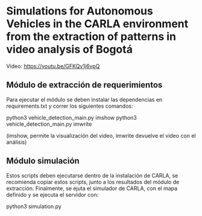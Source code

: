 
# Simulations for Autonomous Vehicles in the CARLA environment from the extraction of patterns in video analysis of Bogotá

Video: https://youtu.be/GFKQv1j6vpQ


## Módulo de extracción de requerimientos

Para ejecutar el módulo se deben instalar las dependencias en requirements.txt y correr los siguientes comandos:

python3 vehicle_detection_main.py imshow
python3 vehicle_detection_main.py imwrite

(imshow, permite la visualización del video, imwrite devuelve el video con el análisis)

## Módulo simulación

Estos scripts deben ejecutarse dentro de la instalación de CARLA, se recomienda copiar estos scripts, junto a los resultados del módulo de extracción. Finalmente, se ejuta el simulador de CARLA, con el mapa definido y se ejecuta el servidor con:

python3 simulation.py
